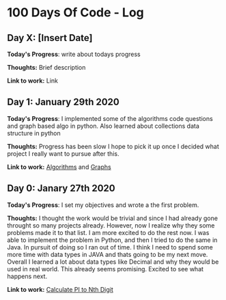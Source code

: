 # 100 Days Of Code - Log

## Day X: [Insert Date]

**Today's Progress**: write about todays progress

**Thoughts:** Brief description

**Link to work:** Link

## Day 1: January 29th 2020

**Today's Progress**: I implemented some of the algorithms code questions and graph based algo in python. Also learned about collections data structure in python

**Thoughts:** Progress has been slow I hope to pick it up once I decided what project I really want to pursue after this.

**Link to work:** [Algorithms](https://github.com/sagarc03/Projects-Solution-Python/tree/master/Algorithm) and [Graphs](https://github.com/sagarc03/Projects-Solution-Python/tree/master/Graph)

## Day 0: Janary 27th 2020

**Today's Progress**: I set my objectives and wrote a the first problem.

**Thoughts:** I thought the work would be trivial and since I had already gone throught so many projects already. However, now I realize why they some problems made it to that list. I am more excited to do the rest now. I was able to implement the problem in Python, and then I tried to do the same in Java. In pursuit of doing so I ran out of time. I think I need to spend some more time with data types in JAVA and thats going to be my next move. Overall I learned a lot about data types like Decimal and why they would be used in real world. This already seems promising. Excited to see what happens next.

**Link to work:** [Calculate PI to Nth Digit](https://github.com/sagarc03/Projects-Solution-Python/blob/master/Numbers/ndigitPI.py)
